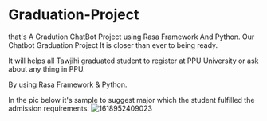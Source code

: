 # Graduation-Project
that's A Gradution ChatBot Project using Rasa Framework And Python.
Our Chatbot Graduation Project It is closer than ever to being ready.

It will helps all Tawjihi graduated student to register at PPU University or ask about any thing in PPU.

By using Rasa Framework & Python.

In the pic below it's sample to suggest major which the student fulfilled the admission requirements.
![1618952409023](https://user-images.githubusercontent.com/59504151/169265216-58f9a747-4d60-4fd2-82d7-947c3d428f80.jpg)
